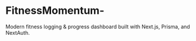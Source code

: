 # FitnessMomentum-
Modern fitness logging &amp; progress dashboard built with Next.js, Prisma, and NextAuth.
